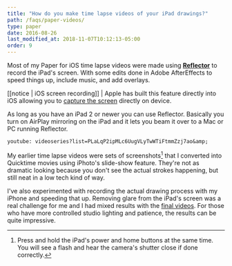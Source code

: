 ```yaml
---
title: "How do you make time lapse videos of your iPad drawings?"
path: /faqs/paper-videos/
type: paper
date: 2016-08-26
last_modified_at: 2018-11-07T10:12:13-05:00
order: 9
---
```


Most of my Paper for iOS time lapse videos were made using [**Reflector**](http://www.airsquirrels.com/reflector/) to record the iPad's screen. With some edits done in Adobe AfterEffects to speed things up, include music, and add overlays.

[[notice | iOS screen recording]]
| Apple has built this feature directly into iOS allowing you to [capture the screen](https://support.apple.com/en-us/HT207935) directly on device.

As long as you have an iPad 2 or newer you can use Reflector. Basically you turn on AirPlay mirroring on the iPad and it lets you beam it over to a Mac or PC running Reflector.

`youtube: videoseries?list=PLaLqP2ipMLc6UugVLyTwWTiFtmmZzj7ao&amp;`

My earlier time lapse videos were sets of screenshots[^screenshot] that I converted into Quicktime movies using iPhoto's slide-show feature. They're not as dramatic looking because you don't see the actual strokes happening, but still neat in a low tech kind of way.

[^screenshot]: Press and hold the iPad's power and home buttons at the same time. You will see a flash and hear the camera's shutter close if done correctly.

I've also experimented with recording the actual drawing process with my iPhone and speeding that up. Removing glare from the iPad's screen was a real challenge for me and I had mixed results with the [final videos](https://www.youtube.com/watch?v=JqVzqVG0e5g&index=8&list=PLaLqP2ipMLc6UugVLyTwWTiFtmmZzj7ao). For those who have more controlled studio lighting and patience, the results can be quite impressive.
